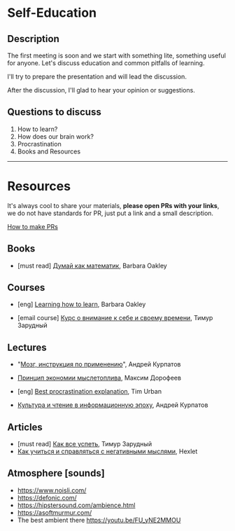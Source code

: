 # Self-Education

## Description

The first meeting is soon and we start with something lite, something useful for anyone. Let's discuss education and common pitfalls of learning.

I'll try to prepare the presentation and will lead the discussion.

After the discussion, I'll glad to hear your opinion or suggestions.


## Questions to discuss
1. How to learn?
2. How does our brain work?
3. Procrastination
3. Books and Resources

---

# Resources

It's always cool to share your materials, **please open PRs with your links**, we do not have standards for PR, just put a link and a small description.

[How to make PRs](https://help.github.com/articles/creating-a-pull-request/)

## Books

* [must read] [Думай как математик](https://www.ozon.ru/context/detail/id/33253422/), Barbara Oakley


## Courses

* [eng] [Learning how to learn](https://ru.coursera.org/learn/learning-how-to-learn), Barbara Oakley

* [email course] [Курс о внимание к себе и своему времени](http://www.niceandeasy.me/daily/course01-invitation#), Тимур Зарудный


## Lectures

* "[Мозг, инструкция по применению](https://www.youtube.com/watch?v=953uZgYNj9g)", Андрей Курпатов

* [Принцип экономии мыслетоплива](https://www.youtube.com/watch?v=fWR5SFhBUWc), Максим Дорофеев

* [eng] [Best procrastination explanation](https://waitbutwhy.com/2016/03/my-ted-talk.html),  Tim Urban

* [Культура и чтение в информационную эпоху](https://youtu.be/NVGLafSaKmk), Андрей Курпатов

## Articles

* [must read] [Как все успеть](http://www.niceandeasy.me/daily/how-to-succeed), Тимур Зарудный
* [Как учиться и справляться с негативными мыслями](https://guides.hexlet.io/learning/), Hexlet


## Atmosphere [sounds]

* https://www.noisli.com/
* https://defonic.com/
* https://hipstersound.com/ambience.html
* https://asoftmurmur.com/
* The best ambient there https://youtu.be/FU_yNE2MMOU
